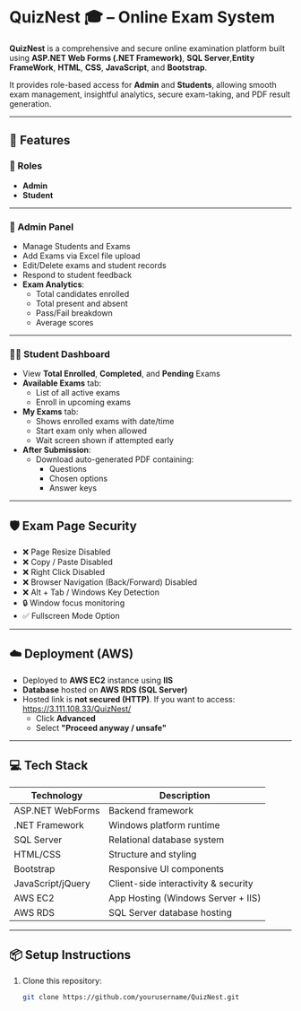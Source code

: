 # QuizNest 🎓 – Online Exam System

**QuizNest** is a comprehensive and secure online examination platform built using **ASP.NET Web Forms (.NET Framework)**, **SQL Server**,**Entity FrameWork**, **HTML**, **CSS**, **JavaScript**, and **Bootstrap**.

It provides role-based access for **Admin** and **Students**, allowing smooth exam management, insightful analytics, secure exam-taking, and PDF result generation.

---

## 🚀 Features

### 👤 Roles
- **Admin**
- **Student**

---

### 🔐 Admin Panel
- Manage Students and Exams
- Add Exams via Excel file upload
- Edit/Delete exams and student records
- Respond to student feedback
- **Exam Analytics**:
  - Total candidates enrolled
  - Total present and absent
  - Pass/Fail breakdown
  - Average scores

---

### 🧑‍🎓 Student Dashboard
- View **Total Enrolled**, **Completed**, and **Pending** Exams
- **Available Exams** tab:
  - List of all active exams
  - Enroll in upcoming exams
- **My Exams** tab:
  - Shows enrolled exams with date/time
  - Start exam only when allowed
  - Wait screen shown if attempted early
- **After Submission**:
  - Download auto-generated PDF containing:
    - Questions
    - Chosen options
    - Answer keys

---

## 🛡️ Exam Page Security

- ❌ Page Resize Disabled  
- ❌ Copy / Paste Disabled  
- ❌ Right Click Disabled  
- ❌ Browser Navigation (Back/Forward) Disabled  
- ❌ Alt + Tab / Windows Key Detection  
- 🔒 Window focus monitoring  
- ✅ Fullscreen Mode Option  

---

## ☁️ Deployment (AWS)

- Deployed to **AWS EC2** instance using **IIS**
- **Database** hosted on **AWS RDS (SQL Server)**
- Hosted link is **not secured (HTTP)**. If you want to access: https://3.111.108.33/QuizNest/
  - Click **Advanced**
  - Select **"Proceed anyway / unsafe"**

---

## 💻 Tech Stack

| Technology       | Description                          |
|------------------|--------------------------------------|
| ASP.NET WebForms | Backend framework                    |
| .NET Framework   | Windows platform runtime              |
| SQL Server       | Relational database system            |
| HTML/CSS         | Structure and styling                 |
| Bootstrap        | Responsive UI components              |
| JavaScript/jQuery| Client-side interactivity & security  |
| AWS EC2          | App Hosting (Windows Server + IIS)    |
| AWS RDS          | SQL Server database hosting           |

---

## 📦 Setup Instructions

1. Clone this repository:
   ```bash
   git clone https://github.com/yourusername/QuizNest.git
